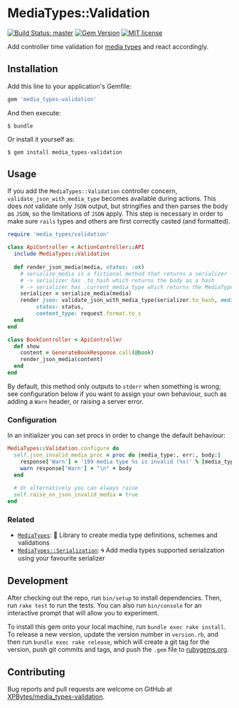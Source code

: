 # MediaTypes::Validation

[![Build Status: master](https://travis-ci.com/XPBytes/media_types-validation.svg)](https://travis-ci.com/XPBytes/media_types-validation)
[![Gem Version](https://badge.fury.io/rb/media_types-validation.svg)](https://badge.fury.io/rb/media_types-validation)
[![MIT license](http://img.shields.io/badge/license-MIT-brightgreen.svg)](http://opensource.org/licenses/MIT)

Add controller time validation for [media types](https://github.com/SleeplessByte/media_types-ruby) and react accordingly.

## Installation

Add this line to your application's Gemfile:

```ruby
gem 'media_types-validation'
```

And then execute:

    $ bundle

Or install it yourself as:

    $ gem install media_types-validation

## Usage

If you add the `MediaTypes::Validation` controller concern, `validate_json_with_media_type` becomes available during
actions. This does _not_ validate only `JSON` output, but stringifies and then parses the body as `JSON`, so the 
limitations of `JSON` apply. This step is necessary in order to make sure `rails` types and others are first correctly
casted (and formatted).

```ruby
require 'media_types/validation'

class ApiController < ActionController::API
  include MediaTypes::Validation
  
  def render_json_media(media, status: :ok)
    # serialize_media is a fictional method that returns a serializer
    # -> serializer has .to_hash which returns the body as a hash
    # -> serializer has .current_media_type which returns the MediaType::Constructable for the current state
    serializer = serialize_media(media)
    render json: validate_json_with_media_type(serializer.to_hash, media_type: serializer.current_media_type),
         status: status,
         content_type: request.format.to_s
  end
end

class BookController < ApiController
  def show
    content = GenerateBookResponse.call(@book)
    render_json_media(content)
  end
end
```

By default, this method only outputs to `stderr` when something is wrong; see configuration below if you want to assign
your own behaviour, such as adding a `Warn` header, or raising a server error.

### Configuration

In an initializer you can set procs in order to change the default behaviour:

```ruby
MediaTypes::Validation.configure do
  self.json_invalid_media_proc = proc do |media_type:, err:, body:| 
    response['Warn'] = '199 media type %s is invalid (%s)' % [media_type, err]
    warn response['Warn'] + "\n" + body
  end
  
  # Or alternatively you can always raise
  self.raise_on_json_invalid_media = true
end
```

### Related

- [`MediaTypes`](https://github.com/SleeplessByte/media-types-ruby): :gem: Library to create media type definitions, schemes and validations
- [`MediaTypes::Serialization`](https://github.com/XPBytes/media_types-serialization): :cyclone: Add media types supported serialization using your favourite serializer

## Development

After checking out the repo, run `bin/setup` to install dependencies. Then, run `rake test` to run the tests. You can
also run `bin/console` for an interactive prompt that will allow you to experiment.

To install this gem onto your local machine, run `bundle exec rake install`. To release a new version, update the
version number in `version.rb`, and then run `bundle exec rake release`, which will create a git tag for the version,
push git commits and tags, and push the `.gem` file to [rubygems.org](https://rubygems.org).

## Contributing

Bug reports and pull requests are welcome on GitHub at [XPBytes/media_types-validation](https://github.com/XPBytes/media_types-validation).
